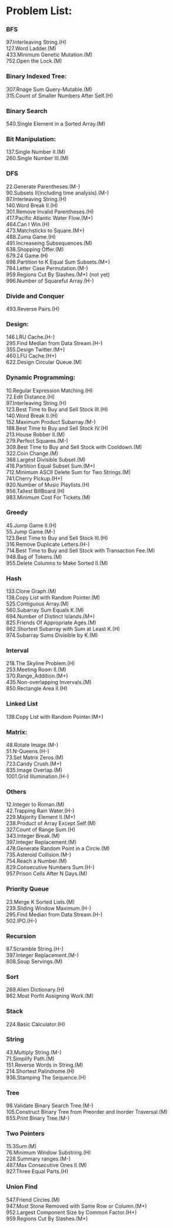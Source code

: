 # Problem List:  
 
### BFS
97.Interleaving String.(H)  
127.Word Ladder.(M)  
433.Minimum Genetic Mutation.(M)  
752.Open the Lock.(M)  

### Binary Indexed Tree:
307.Rnage Sum Query-Mutable.(M)  
315.Count of Smaller Numbers After Self.(H)  

### Binary Search
540.Single Element in a Sorted Array.(M) 

### Bit Manipulation:
137.Single Number II.(M)  
260.Single Number III.(M)   

### DFS
22.Generate Parentheses.(M-)  
90.Subsets II(including time analysis).(M-)  
97.Interleaving String.(H)  
140.Word Break II.(H)  
301.Remove Invalid Parentheses.(H)  
417.Pacific Atlantic Water Flow.(M+)  
464.Can I Win.(H)  
473.Matchsticks to Square.(M+)  
488.Zuma Game.(H)  
491.Increaseing Subsequences.(M)  
638.Shopping Offer.(M)  
679.24 Game.(H)  
698.Partition to K Equal Sum Subsets.(M+)  
784.Letter Case Permutation.(M-)  
959.Regions Cut By Slashes.(M+)  (not yet)  
996.Number of Squareful Array.(H-)  

### Divide and Conquer
493.Reverse Pairs.(H)  

### Design:
146.LRU Cache.(H-)   
295.Find Median from Data Stream.(H-)   
355.Design Twitter.(M+)  
460.LFU Cache.(H+)  
622.Design Circular Queue.(M)     

### Dynamic Programming:
10.Regular Expression Matching.(H)  
72.Edit Distance.(H)  
97.Interleaving String.(H)  
123.Best Time to Buy and Sell Stock III.(H)  
140.Word Break II.(H)  
152.Maximum Product Subarray.(M-)  
188.Best Time to Buy and Sell Stock IV.(H)  
213.House Robber II.(M)  
279.Perfect Squares.(M-)  
309.Best Time to Buy and Sell Stock with Cooldown.(M)  
322.Coin Change.(M)  
368.Largest Divisible Subset.(M)  
416.Partition Equal Subset Sum.(M+)  
712.Minimum ASCII Delete Sum for Two Strings.(M)  
741.Cherry Pickup.(H+)  
920.Number of Music Playlists.(H)  
956.Tallest BillBoard.(H)   
983.Minimum Cost For Tickets.(M)  

### Greedy
45.Jump Game II.(H)  
55.Jump Game.(M-)  
123.Best Time to Buy and Sell Stock III.(H)  
316.Remove Duplicate Letters.(H-)  
714.Best Time to Buy and Sell Stock with Transaction Fee.(M)  
948.Bag of Tokens.(M)  
955.Delete Columns to Make Sorted II.(M)  

### Hash
133.Clone Graph.(M)  
138.Copy List with Random Pointer.(M)  
525.Contiguous Array.(M)  
560.Subarray Sum Equals K.(M)  
694.Number of Distinct Islands.(M+)  
825.Friends Of Appropriate Ages.(M)  
862.Shortest Subarray with Sum at Least K.(H)  
974.Subarray Sums Divisible by K.(M)  

### Interval
218.The Skyline Problem.(H)  
253.Meeting Room II.(M)  
370.Range_Addition.(M+)  
435.Non-overlapping Invervals.(M)  
850.Rectangle Area II.(H)  

### Linked List
138.Copy List with Random Pointer.(M+)  

### Matrix:
48.Rotate Image.(M-)  
51.N-Queens.(H-)  
73.Set Matrix Zeros.(M)   
723.Candy Crush.(M+)  
835.Image Overlap.(M)  
1001.Grid Illumination.(H-)  

### Others
12.Integer to Roman.(M)  
42.Trapping Rain Water.(H-)  
229.Majority Element II.(M+)  
238.Product of Array Except Self.(M)  
327.Count of Range Sum.(H)  
343.Integer Break.(M)  
397.Integer Replacement.(M)  
478.Generate Random Point in a Circle.(M)  
735.Asteroid Collision.(M-)  
754.Reach a Number.(M)  
829.Consecutive Numbers Sum.(H-)  
957.Prison Cells After N Days.(M)   

### Priority Queue
23.Merge K Sorted Lists.(M)  
239.Sliding Window Maximum.(H-)    
295.Find Median from Data Stream.(H-)  
502.IPO.(H-)

### Recursion
87.Scramble String.(H-)  
397.Integer Replacement.(M-)  
808.Soup Servings.(M)  

### Sort
269.Alien Dictionary.(H)  
862.Most Porfit Assigning Work.(M)  

### Stack
224.Basic Calculator.(H)  

### String
43.Multiply String.(M-)  
71.Simplify Path.(M)  
151.Reverse Words in String.(M)  
214.Shortest Palindrome.(H)  
936.Stamping The Sequence.(H)  

### Tree
98.Validate Binary Search Tree.(M-)  
105.Construct Binary Tree from Preorder and Inorder Traversal.(M)  
655.Print Binary Tree.(M-)  

### Two Pointers
15.3Sum.(M)  
76.Minimum Window Substring.(H)  
228.Summary ranges.(M-)  
487.Max Consecutive Ones II.(M)  
927.Three Equal Parts.(H)  

### Union Find
547.Friend Circles.(M)  
947.Most Stone Removed with Same Row or Column.(M+)  
952.Largest Component Size by Common Factor.(H+)  
959.Regions Cut By Slashes.(M+)  
  

   




